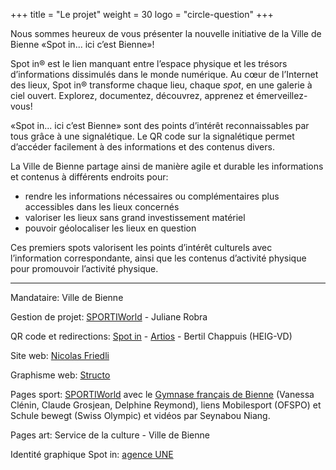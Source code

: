 +++
title = "Le projet"
weight = 30
logo = "circle-question"
+++

Nous sommes heureux de vous présenter la nouvelle initiative de la Ville de Bienne «Spot in... ici c’est Bienne»!

Spot in® est le lien manquant entre l’espace physique et les trésors d’informations dissimulés dans le monde numérique. Au cœur de l’Internet des lieux, Spot in® transforme chaque lieu, chaque *spot*, en une galerie à ciel ouvert. Explorez, documentez, découvrez, apprenez et émerveillez-vous!

«Spot in... ici c’est Bienne» sont des points d’intérêt reconnaissables par tous grâce à une signalétique. Le QR code sur la signalétique permet d’accéder facilement à des informations et des contenus divers.

La Ville de Bienne partage ainsi de manière agile et durable les informations et contenus à différents endroits pour:
- rendre les informations nécessaires ou complémentaires plus accessibles dans les lieux concernés
- valoriser les lieux sans grand investissement matériel
- pouvoir géolocaliser les lieux en question

Ces premiers spots valorisent les points d’intérêt culturels avec l’information correspondante, ainsi que les contenus d’activité physique pour promouvoir l’activité physique.

----

Mandataire: Ville de Bienne

Gestion de projet: [SPORTIWorld](https://www.sportiworld.com/) - Juliane Robra

QR code et redirections: [Spot in](https://spotin.ch/) - [Artios](https://artios.ch/) - Bertil Chappuis (HEIG-VD)

Site web: [Nicolas Friedli](https://nicolasfriedli.ch/)

Graphisme web: [Structo](https://www.structo.ch/)

Pages sport: [SPORTIWorld](https://www.sportiworld.com/) avec le [Gymnase français de Bienne](https://www.gfbienne.ch/) (Vanessa Clénin, Claude Grosjean, Delphine Reymond), liens Mobilesport (OFSPO) et Schule bewegt (Swiss Olympic) et vidéos par Seynabou Niang.

Pages art: Service de la culture - Ville de Bienne

Identité graphique Spot in: [agence UNE](https://une.ch/)